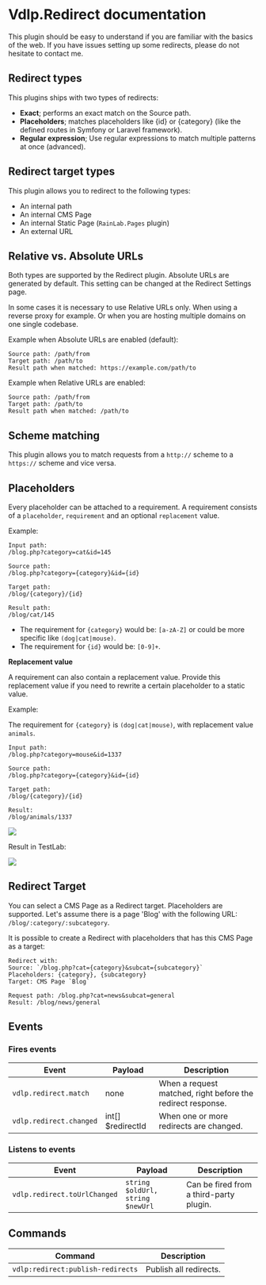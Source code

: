 # Vdlp.Redirect documentation

This plugin should be easy to understand if you are familiar with the basics of the web. If you have issues setting up some redirects, please do not hesitate to contact me.

## Redirect types

This plugins ships with two types of redirects:

* **Exact**; performs an exact match on the Source path.
* **Placeholders**; matches placeholders like {id} or {category} (like the defined routes in Symfony or Laravel framework).
* **Regular expression**; Use regular expressions to match multiple patterns at once (advanced).

## Redirect target types

This plugin allows you to redirect to the following types:

* An internal path
* An internal CMS Page
* An internal Static Page (`RainLab.Pages` plugin)
* An external URL

## Relative vs. Absolute URLs

Both types are supported by the Redirect plugin. Absolute URLs are generated by default.
This setting can be changed at the Redirect Settings page.

In some cases it is necessary to use Relative URLs only. When using a reverse proxy for example. Or when you are
hosting multiple domains on one single codebase.

Example when Absolute URLs are enabled (default):

```
Source path: /path/from
Target path: /path/to
Result path when matched: https://example.com/path/to
```

Example when Relative URLs are enabled:

```
Source path: /path/from
Target path: /path/to
Result path when matched: /path/to
```

## Scheme matching

This plugin allows you to match requests from a `http://` scheme to a `https://` scheme and vice versa.

## Placeholders

Every placeholder can be attached to a requirement. A requirement consists of a `placeholder`, `requirement` and an optional `replacement` value.

Example:

````
Input path:
/blog.php?category=cat&id=145

Source path:
/blog.php?category={category}&id={id}

Target path:
/blog/{category}/{id}

Result path:
/blog/cat/145
````

* The requirement for `{category}` would be: `[a-zA-Z]` or could be more specific like `(dog|cat|mouse)`.
* The requirement for `{id}` would be: `[0-9]+`.

**Replacement value**

A requirement can also contain a replacement value. Provide this replacement value if you need to rewrite a certain placeholder to a static value.

Example:

The requirement for `{category}` is `(dog|cat|mouse)`, with replacement value `animals`.

````
Input path:
/blog.php?category=mouse&id=1337

Source path:
/blog.php?category={category}&id={id}

Target path:
/blog/{category}/{id}

Result:
/blog/animals/1337
````

![](https://i.imgur.com/928z7pI.png)

Result in TestLab:

![](https://i.imgur.com/BswnUAo.png)


## Redirect Target

You can select a CMS Page as a Redirect target. Placeholders are supported. Let's assume there is a page 'Blog' with the following URL: `/blog/:category/:subcategory`.

It is possible to create a Redirect with placeholders that has this CMS Page as a target:

````
Redirect with:
Source: `/blog.php?cat={category}&subcat={subcategory}`
Placeholders: {category}, {subcategory}
Target: CMS Page `Blog`

Request path: /blog.php?cat=news&subcat=general
Result: /blog/news/general
````

## Events

### Fires events

| Event | Payload | Description |
| --- | --- | --- |
| `vdlp.redirect.match` | none | When a request matched, right before the redirect response.
| `vdlp.redirect.changed` | int[] $redirectId | When one or more redirects are changed.

### Listens to events

| Event | Payload | Description |
| --- | --- | --- |
| `vdlp.redirect.toUrlChanged` | `string $oldUrl, string $newUrl` | Can be fired from a third-party plugin.

## Commands

| Command | Description |
| --- | --- |
| `vdlp:redirect:publish-redirects` | Publish all redirects. |
